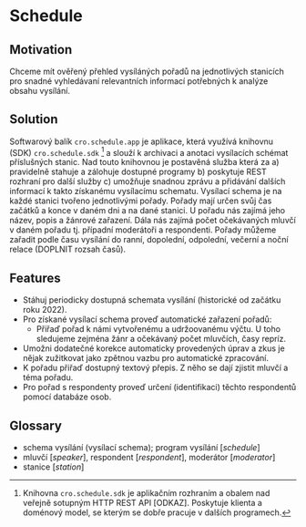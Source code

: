 # Schedule

## Motivation

Chceme mít ověřený přehled vysíláných pořadů na jednotlivých stanicích pro snadné
vyhledávaní relevantních informací potřebných k analýze obsahu vysílání.

## Solution

Softwarový balík `cro.schedule.app` je aplikace, která využívá knihovnu (SDK) `cro.schedule.sdk` [^1] a slouží k archivaci a anotaci vysílacích schémat příslušných stanic.
Nad touto knihovnou je postavěná služba která za a) pravidelně stahuje a zálohuje dostupné programy b) poskytuje REST rozhraní pro další služby c) umožňuje snadnou zprávu a přidávání dalších informací k takto získanému vysílacímu schematu. Vysílací schema je na každé stanici tvořeno jednotlivými pořady. Pořady mají určen svůj čas začátků a konce v daném dni a na dané stanici. U pořadu nás zajímá jeho název, popis a žánrové zařazení. Dála nás zajímá počet očekávaných mluvčí v daném pořadu tj. případní moderátoři a respondenti. Pořady můžeme zařadit podle času vysílání do ranní, dopolední, odpolední, večerní a noční relace (DOPLNIT rozsah časů).

[^1]: Knihovna `cro.schedule.sdk` je aplikačním rozhraním a obalem nad veřejně sotupným HTTP REST API [ODKAZ]. Poskytuje klienta a doménový model,
se kterým se dobře pracuje v dalších programech.

## Features

- Stáhuj periodicky dostupná schemata vysílání (historické od začátku roku 2022).
- Pro získané vysílací schema proveď automatické zařazení pořadů:
  - Přiřaď pořad k námi vytvořenému a udržoovanému výčtu. U toho sledujeme zejména žánr a očekávaný počet mluvčích, časy repríz.
- Umožni dodatečné korekce automaticky provedených úprav a zkus je nějak zužitkovat jako
  zpětnou vazbu pro automatické zpracování.
- K pořadu přiřaď dostupný textový přepis. Z něho se dají zjistit mluvčí a téma pořadu.
- Pro pořad s respondenty proveď určení (identifikaci) těchto respondentů pomocí databáze osob.

## Glossary

- schema vysílání (vysílací schema); program vysílání [_schedule_]
- mluvčí [_speaker_], respondent [_respondent_], moderátor [_moderator_]
- stanice [_station_]

